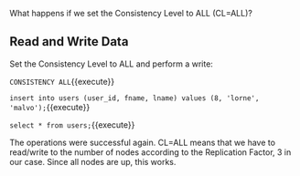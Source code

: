 What happens if we set the Consistency Level to ALL (CL=ALL)?

## Read and Write Data 


Set the Consistency Level to ALL and perform a write:

`CONSISTENCY ALL`{{execute}} 

`insert into users (user_id, fname, lname) values (8, 'lorne', 'malvo');`{{execute}} 

`select * from users;`{{execute}}

The operations were successful again. CL=ALL means that we have to read/write to the number of nodes according to the Replication Factor, 3 in our case. Since all nodes are up, this works. 

